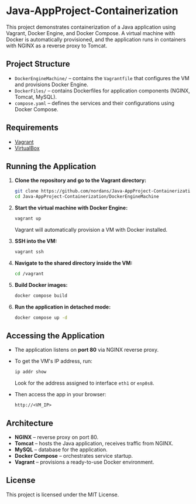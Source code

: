 # Java-AppProject-Containerization

This project demonstrates containerization of a Java application using Vagrant, Docker Engine, and Docker Compose. A virtual machine with Docker is automatically provisioned, and the application runs in containers with NGINX as a reverse proxy to Tomcat.

## Project Structure

- `DockerEngineMachine/` – contains the `Vagrantfile` that configures the VM and provisions Docker Engine.
- `DockerFiles/` – contains Dockerfiles for application components (NGINX, Tomcat, MySQL).
- `compose.yaml` – defines the services and their configurations using Docker Compose.

## Requirements

- [Vagrant](https://www.vagrantup.com/downloads)
- [VirtualBox](https://www.virtualbox.org/wiki/Downloads)

## Running the Application

1. **Clone the repository and go to the Vagrant directory:**
   ```bash
   git clone https://github.com/nordans/Java-AppProject-Containerization.git
   cd Java-AppProject-Containerization/DockerEngineMachine
   ```

2. **Start the virtual machine with Docker Engine:**
   ```bash
   vagrant up
   ```
   Vagrant will automatically provision a VM with Docker installed.

3. **SSH into the VM:**
   ```bash
   vagrant ssh
   ```

4. **Navigate to the shared directory inside the VM:**
   ```bash
   cd /vagrant
   ```

5. **Build Docker images:**
   ```bash
   docker compose build
   ```

6. **Run the application in detached mode:**
   ```bash
   docker compose up -d
   ```

## Accessing the Application

- The application listens on **port 80** via NGINX reverse proxy.
- To get the VM's IP address, run:
  ```bash
  ip addr show
  ```
  Look for the address assigned to interface `eth1` or `enp0s8`.

- Then access the app in your browser:
  ```
  http://<VM_IP>
  ```

## Architecture

- **NGINX** – reverse proxy on port 80.
- **Tomcat** – hosts the Java application, receives traffic from NGINX.
- **MySQL** – database for the application.
- **Docker Compose** – orchestrates service startup.
- **Vagrant** – provisions a ready-to-use Docker environment.

## License

This project is licensed under the MIT License.